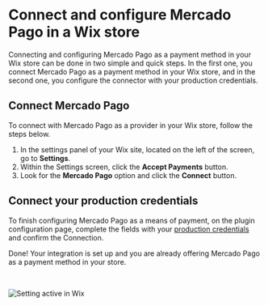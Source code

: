 # Connect and configure Mercado Pago in a Wix store

Connecting and configuring Mercado Pago as a payment method in your Wix store can be done in two simple and quick steps. In the first one, you connect Mercado Pago as a payment method in your Wix store, and in the second one, you configure the connector with your production credentials.

## Connect Mercado Pago

To connect with Mercado Pago as a provider in your Wix store, follow the steps below.

1. In the settings panel of your Wix site, located on the left of the screen, go to **Settings**.
2. Within the Settings screen, click the **Accept Payments** button.
3. Look for the **Mercado Pago** option and click the **Connect** button.


## Connect your production credentials

To finish configuring Mercado Pago as a means of payment, on the plugin configuration page, complete the fields with your [production credentials](https://www.mercadopago.com/settings/account/credentials) and confirm the Connection.

Done! Your integration is set up and you are already offering Mercado Pago as a payment method in your store.

<p>&nbsp;</p>

![Setting active in Wix](/images/wix/conectar-wix.gif)
<p>&nbsp;</p>

